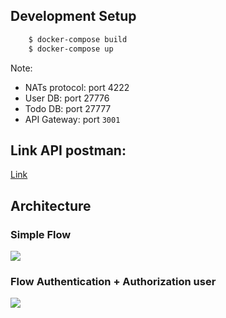 ## Development Setup

```sh
    $ docker-compose build
    $ docker-compose up
```

Note:
- NATs protocol: port 4222
- User DB: port 27776
- Todo DB: port 27777
- API Gateway: port `3001`

## Link API postman:

[Link](/api.postman_collection.json)

## Architecture

### Simple Flow

[![](https://mermaid.ink/img/pako:eNqdk7tuwjAUhl_F8tRKMMCYoRKQCjFQVYKqi6XIxIfUJbGR7dCiiHevL0BMCEs9JMfn8vn35TQ4lwxwgrWhBlJOC0Wr4WFMBBHIjhWoA89Bo-HwBb1N1jpzHlBPs7LWBtRzSOuL-JJL_YU3eV9kc7vSDz36-KzkIEyIBdu7o7RHlf8Qc0N1meHrt97utAleNz40qLPfA9w8nbbxtWQyjrt5HA_kmBLB3ShlwQVSUHCnElnFfHvMjNyBaBNPRPQh02mXVklRSLbJRje1F7PLiMV3QLkCm9GRaiXeeuo9u8tiUELs69EeDumR9vGd9isivq3eO27axXx8FH7j8BNXXAuLkfEDa-6P7fV3r0DrzKah9Jtatc7sSAyk80PugXzCBi3lhpeAFnIdFeMBrkBVlDPbi76QYPMFFRCcWJNRtSOYiJPNo7WRq6PIcWJUDQMcruHcujjZ0lJbLzBupFqG5vY9fvoD6QwoSg)](https://mermaid.live/edit#pako:eNqdk7tuwjAUhl_F8tRKMMCYoRKQCjFQVYKqi6XIxIfUJbGR7dCiiHevL0BMCEs9JMfn8vn35TQ4lwxwgrWhBlJOC0Wr4WFMBBHIjhWoA89Bo-HwBb1N1jpzHlBPs7LWBtRzSOuL-JJL_YU3eV9kc7vSDz36-KzkIEyIBdu7o7RHlf8Qc0N1meHrt97utAleNz40qLPfA9w8nbbxtWQyjrt5HA_kmBLB3ShlwQVSUHCnElnFfHvMjNyBaBNPRPQh02mXVklRSLbJRje1F7PLiMV3QLkCm9GRaiXeeuo9u8tiUELs69EeDumR9vGd9isivq3eO27axXx8FH7j8BNXXAuLkfEDa-6P7fV3r0DrzKah9Jtatc7sSAyk80PugXzCBi3lhpeAFnIdFeMBrkBVlDPbi76QYPMFFRCcWJNRtSOYiJPNo7WRq6PIcWJUDQMcruHcujjZ0lJbLzBupFqG5vY9fvoD6QwoSg)

### Flow Authentication + Authorization user

[![](https://mermaid.ink/img/pako:eNp1k1FrwjAUhf_KJU8KOlD21Aehc2xMmMh07CUvaXvVYE265NbSif99SYyiczYPTcN3cu49TfYs1wWyhFn8rlHl-CzFyogtV5w4iZy0gQyEhSedQefToulyBfGphCGZy0oogsZDX5jBuJSo6Ki_BFaCsBGtx9LZG7zGz86LsCSX7cR2bzW18_MC7wtzNDuZI3RmLa21ulMH6UJ7ycK_z5Kpa3IyjxKHw9GLUwb90QiaBNKcpFawk9iEPRwQEYefpn40QRG7SWAsyhJEJWGFdBKeWe80TRcWKqNJ57qEjqwSGDyEMUgeh8Nh91LA6RSTN_HtRwcbO9mhcWE5ow2qa2HIqn9VW1q7oIz8weK-hy_5j8d_nXAKwV7vHzI2aOuS7CWM6srwbBej_kBbaWUxmJyFF6ImoNkt6f9e4ABYj23RbIUs3OHd-xXOaI1b5Cxx00KYDWdcHRwnatLzVuUsIVNjj9VV4SqKB50lS1Fat4qFdIf9_XgbwqU4_AITIRel)](https://mermaid.live/edit#pako:eNp1k1FrwjAUhf_KJU8KOlD21Aehc2xMmMh07CUvaXvVYE265NbSif99SYyiczYPTcN3cu49TfYs1wWyhFn8rlHl-CzFyogtV5w4iZy0gQyEhSedQefToulyBfGphCGZy0oogsZDX5jBuJSo6Ki_BFaCsBGtx9LZG7zGz86LsCSX7cR2bzW18_MC7wtzNDuZI3RmLa21ulMH6UJ7ycK_z5Kpa3IyjxKHw9GLUwb90QiaBNKcpFawk9iEPRwQEYefpn40QRG7SWAsyhJEJWGFdBKeWe80TRcWKqNJ57qEjqwSGDyEMUgeh8Nh91LA6RSTN_HtRwcbO9mhcWE5ow2qa2HIqn9VW1q7oIz8weK-hy_5j8d_nXAKwV7vHzI2aOuS7CWM6srwbBej_kBbaWUxmJyFF6ImoNkt6f9e4ABYj23RbIUs3OHd-xXOaI1b5Cxx00KYDWdcHRwnatLzVuUsIVNjj9VV4SqKB50lS1Fat4qFdIf9_XgbwqU4_AITIRel)
